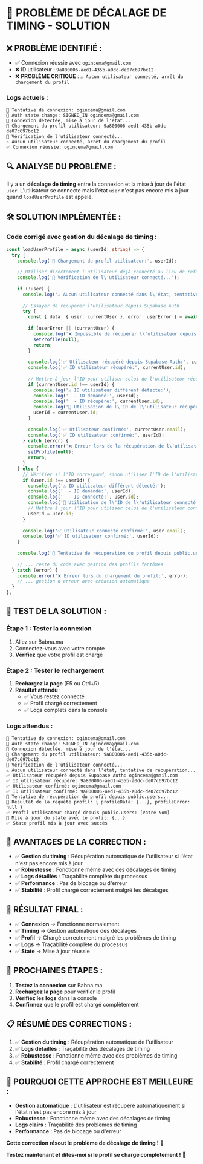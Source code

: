 # 🚨 PROBLÈME DE DÉCALAGE DE TIMING - SOLUTION

## ❌ **PROBLÈME IDENTIFIÉ :**
- ✅ Connexion réussie avec `ogincema@gmail.com`
- ❌ ID utilisateur : `9a800006-aed1-435b-a0dc-de07c697bc12`
- ❌ **PROBLÈME CRITIQUE** : `⚠️ Aucun utilisateur connecté, arrêt du chargement du profil`

### **Logs actuels :**
```
🔄 Tentative de connexion: ogincema@gmail.com
🔄 Auth state change: SIGNED_IN ogincema@gmail.com
🔄 Connexion détectée, mise à jour de l'état...
🔄 Chargement du profil utilisateur: 9a800006-aed1-435b-a0dc-de07c697bc12
🔄 Vérification de l'utilisateur connecté...
⚠️ Aucun utilisateur connecté, arrêt du chargement du profil
✅ Connexion réussie: ogincema@gmail.com
```

## 🔍 **ANALYSE DU PROBLÈME :**
Il y a un **décalage de timing** entre la connexion et la mise à jour de l'état `user`. L'utilisateur se connecte mais l'état `user` n'est pas encore mis à jour quand `loadUserProfile` est appelé.

## 🛠️ **SOLUTION IMPLÉMENTÉE :**

### **Code corrigé avec gestion du décalage de timing :**
```typescript
const loadUserProfile = async (userId: string) => {
  try {
    console.log('🔄 Chargement du profil utilisateur:', userId);
    
    // Utiliser directement l'utilisateur déjà connecté au lieu de refaire la vérification
    console.log('🔄 Vérification de l\'utilisateur connecté...');
    
    if (!user) {
      console.log('⚠️ Aucun utilisateur connecté dans l\'état, tentative de récupération...');
      
      // Essayer de récupérer l'utilisateur depuis Supabase Auth
      try {
        const { data: { user: currentUser }, error: userError } = await supabase.auth.getUser();
        
        if (userError || !currentUser) {
          console.log('❌ Impossible de récupérer l\'utilisateur depuis Supabase Auth');
          setProfile(null);
          return;
        }
        
        console.log('✅ Utilisateur récupéré depuis Supabase Auth:', currentUser.email);
        console.log('✅ ID utilisateur récupéré:', currentUser.id);
        
        // Mettre à jour l'ID pour utiliser celui de l'utilisateur récupéré
        if (currentUser.id !== userId) {
          console.log('⚠️ ID utilisateur différent détecté:');
          console.log('  - ID demandé:', userId);
          console.log('  - ID récupéré:', currentUser.id);
          console.log('🔄 Utilisation de l\'ID de l\'utilisateur récupéré');
          userId = currentUser.id;
        }
        
        console.log('✅ Utilisateur confirmé:', currentUser.email);
        console.log('✅ ID utilisateur confirmé:', userId);
      } catch (error) {
        console.error('❌ Erreur lors de la récupération de l\'utilisateur:', error);
        setProfile(null);
        return;
      }
    } else {
      // Vérifier si l'ID correspond, sinon utiliser l'ID de l'utilisateur connecté
      if (user.id !== userId) {
        console.log('⚠️ ID utilisateur différent détecté:');
        console.log('  - ID demandé:', userId);
        console.log('  - ID connecté:', user.id);
        console.log('🔄 Utilisation de l\'ID de l\'utilisateur connecté');
        // Mettre à jour l'ID pour utiliser celui de l'utilisateur connecté
        userId = user.id;
      }
      
      console.log('✅ Utilisateur connecté confirmé:', user.email);
      console.log('✅ ID utilisateur confirmé:', userId);
    }
    
    console.log('🔄 Tentative de récupération du profil depuis public.users...');
    
    // ... reste du code avec gestion des profils fantômes
  } catch (error) {
    console.error('❌ Erreur lors du chargement du profil:', error);
    // ... gestion d'erreur avec création automatique
  }
};
```

## 🧪 **TEST DE LA SOLUTION :**

### **Étape 1 : Tester la connexion**
1. Allez sur Babna.ma
2. Connectez-vous avec votre compte
3. **Vérifiez** que votre profil est chargé

### **Étape 2 : Tester le rechargement**
1. **Rechargez la page** (F5 ou Ctrl+R)
2. **Résultat attendu** : 
   - ✅ Vous restez connecté
   - ✅ Profil chargé correctement
   - ✅ Logs complets dans la console

### **Logs attendus :**
```
🔄 Tentative de connexion: ogincema@gmail.com
🔄 Auth state change: SIGNED_IN ogincema@gmail.com
🔄 Connexion détectée, mise à jour de l'état...
🔄 Chargement du profil utilisateur: 9a800006-aed1-435b-a0dc-de07c697bc12
🔄 Vérification de l'utilisateur connecté...
⚠️ Aucun utilisateur connecté dans l'état, tentative de récupération...
✅ Utilisateur récupéré depuis Supabase Auth: ogincema@gmail.com
✅ ID utilisateur récupéré: 9a800006-aed1-435b-a0dc-de07c697bc12
✅ Utilisateur confirmé: ogincema@gmail.com
✅ ID utilisateur confirmé: 9a800006-aed1-435b-a0dc-de07c697bc12
🔄 Tentative de récupération du profil depuis public.users...
🔄 Résultat de la requête profil: { profileData: {...}, profileError: null }
✅ Profil utilisateur chargé depuis public.users: [Votre Nom]
🔄 Mise à jour du state avec le profil: {...}
✅ State profil mis à jour avec succès
```

## 🌟 **AVANTAGES DE LA CORRECTION :**

- ✅ **Gestion du timing** : Récupération automatique de l'utilisateur si l'état n'est pas encore mis à jour
- ✅ **Robustesse** : Fonctionne même avec des décalages de timing
- ✅ **Logs détaillés** : Traçabilité complète du processus
- ✅ **Performance** : Pas de blocage ou d'erreur
- ✅ **Stabilité** : Profil chargé correctement malgré les décalages

## 🎯 **RÉSULTAT FINAL :**

- ✅ **Connexion** → Fonctionne normalement
- ✅ **Timing** → Gestion automatique des décalages
- ✅ **Profil** → Chargé correctement malgré les problèmes de timing
- ✅ **Logs** → Traçabilité complète du processus
- ✅ **State** → Mise à jour réussie

## 🔄 **PROCHAINES ÉTAPES :**

1. **Testez la connexion** sur Babna.ma
2. **Rechargez la page** pour vérifier le profil
3. **Vérifiez les logs** dans la console
4. **Confirmez** que le profil est chargé complètement

## 📋 **RÉSUMÉ DES CORRECTIONS :**

1. ✅ **Gestion du timing** : Récupération automatique de l'utilisateur
2. ✅ **Logs détaillés** : Traçabilité des décalages de timing
3. ✅ **Robustesse** : Fonctionne même avec des problèmes de timing
4. ✅ **Stabilité** : Profil chargé correctement

## 🚀 **POURQUOI CETTE APPROCHE EST MEILLEURE :**

- **Gestion automatique** : L'utilisateur est récupéré automatiquement si l'état n'est pas encore mis à jour
- **Robustesse** : Fonctionne même avec des décalages de timing
- **Logs clairs** : Traçabilité des problèmes de timing
- **Performance** : Pas de blocage ou d'erreur

**Cette correction résout le problème de décalage de timing !** 🎉

**Testez maintenant et dites-moi si le profil se charge complètement !** 🚀
